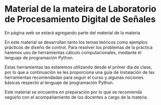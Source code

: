 # Material de la mateira de Laboratorio de Procesamiento Digital de Señales

En página web se estará agregando parte del material de la  materia

En este material se desarrollan tanto los temas teóricos como ejemplos prácticos de diseño de control. Para resolver los problemas de la práctica haremos uso de herramientas cálculo computacionales, mediante el lenguaje de programación Python.

Estas herramientas las estaremos utilizando desde el primer día de clase, por lo que a continuación se les proporciona una guía de instalación de las herramientas recomendadas para seguir el curso y algunas nociones básicas respecto al lenguaje de programación Python.

Este material se encuentra en preparación por lo que se recomienda seguirlo con el acompañamiento de los docentes a cargo de la materia.

